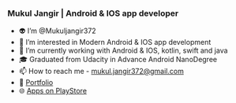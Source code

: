 ### Mukul Jangir | Android & IOS app developer

- :alien: I’m @Mukuljangir372
- 👀 I’m interested in Modern Android & IOS app development
- 🌱 I’m currently working with Android & IOS, kotlin, swift and java
- 🎓 Graduated from Udacity in Advance Android NanoDegree
- 📫 How to reach me - mukul.jangir372@gmail.com
- :mag_right: [Portfolio](https://mukuljangir.dorik.io) 
- 🌐 [Apps on PlayStore](https://play.google.com/store/apps/developer?id=Mukul+Jangir)

  
